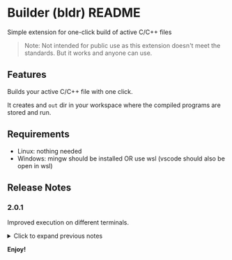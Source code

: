 # Builder (bldr) README

Simple extension for one-click build of active C/C++ files

> Note: Not intended for public use as this extension doesn't meet the standards. But it works and anyone can use.

## Features

Builds your active C/C++ file with one click.

It creates and `out` dir in your workspace where the compiled programs are stored and run.

## Requirements

- Linux: nothing needed
- Windows: mingw should be installed OR use wsl (vscode should also be open in wsl)

## Release Notes

### 2.0.1

Improved execution on different terminals.

<details>
<summary>Click to expand previous notes</summary>

### 2.0.0

Automatically save the current editor file when running command.

### 1.9.1

Link math library when included `math.h`

### 1.9.0

Added feature to link libraries in compile command.

**How ?** <br>
Add this line in your code:<br>
`// libs:libname1 libname2 libnameN`

### 1.8.1

Added fix for accessing paths in windows when partition is different

### 1.8.0

Added command to generate `.clang-format` for formatting C/C++ code

### 1.7.0

Added feature to handle headers in `cpp` files

### 1.6.0

Added a button to debug active file.<br>
Required extension: `ms-vscode.cpptools`

### 1.5.0

Added a button to show terminal

### 1.4.0

- Improve terminal and platform recognition
- Provide option to select terminal to run on when more than one terminal are open

### 1.3.0

- Remove the statusbar item
- Add "Run" button at the end of tabs instead

### 1.2.0

Create a build statusbar item after first build

### 1.1.0

Create an output channel to show errors clearly

### 1.0.0

Initial release of Builder
</details>

**Enjoy!**

